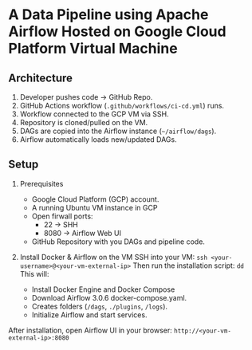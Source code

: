 # A Data Pipeline using Apache Airflow Hosted on Google Cloud Platform Virtual Machine


## Architecture
1. Developer pushes code -> GitHub Repo.
2. GitHub Actions workflow (`.github/workflows/ci-cd.yml`) runs.
3. Workflow connected to the GCP VM via SSH.
4. Repository is cloned/pulled on the VM.
5. DAGs are copied into the Airflow instance (`~/airflow/dags`).
6. Airflow automatically loads new/updated DAGs.

## Setup
1. Prerequisites
    * Google Cloud Platform (GCP) account.
    * A running Ubuntu VM instance in GCP
    * Open firwall ports:
        * 22 -> SHH
        * 8080 -> Airflow Web UI
    * GitHub Repository with you DAGs and pipeline code.

2. Install Docker & Airflow on the VM
SSH into your VM:
`ssh <your-username>@<your-vm-external-ip>`
Then run the installation script:
`dd`
This will:
    * Install Docker Engine and Docker Compose
    * Download Airflow 3.0.6 docker-compose.yaml.
    * Creates folders (`/dags`, `./plugins`, `/logs`).
    * Initialize Airflow and start services.

After installation, open Airflow UI in your browser:
`http://<your-vm-external-ip>:8080`
